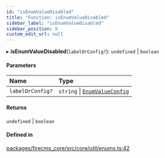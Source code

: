 ```yaml
---
id: "isEnumValueDisabled"
title: "Function: isEnumValueDisabled"
sidebar_label: "isEnumValueDisabled"
sidebar_position: 0
custom_edit_url: null
---
```


▸ **isEnumValueDisabled**(`labelOrConfig?`): `undefined` \| `boolean`

#### Parameters

| Name | Type |
| :------ | :------ |
| `labelOrConfig?` | `string` \| [`EnumValueConfig`](../types/EnumValueConfig.md) |

#### Returns

`undefined` \| `boolean`

#### Defined in

[packages/firecms_core/src/core/util/enums.ts:42](https://github.com/FireCMSco/firecms/blob/d45f3739/packages/firecms_core/src/core/util/enums.ts#L42)
